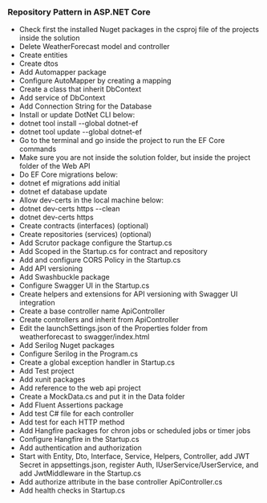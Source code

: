 ﻿### Repository Pattern in ASP.NET Core

- Check first the installed Nuget packages in the csproj file of the projects inside the solution
- Delete WeatherForecast model and controller
- Create entities
- Create dtos
- Add Automapper package
- Configure AutoMapper by creating a mapping
- Create a class that inherit DbContext
- Add service of DbContext 
- Add Connection String for the Database
- Install or update DotNet CLI below:
- dotnet tool install --global dotnet-ef 
- dotnet tool update --global dotnet-ef
- Go to the terminal and go inside the project to run the EF Core commands
- Make sure you are not inside the solution folder, but inside the project folder of the Web API
- Do EF Core migrations below:
- dotnet ef migrations add initial 
- dotnet ef database update 
- Allow dev-certs in the local machine below:
- dotnet dev-certs https --clean 
- dotnet dev-certs https
- Create contracts (interfaces) (optional)
- Create repositories (services) (optional)
- Add Scrutor package configure the Startup.cs
- Add Scoped in the Startup.cs for contract and repository
- Add and configure CORS Policy in the Startup.cs
- Add API versioning
- Add Swashbuckle package
- Configure Swagger UI in the Startup.cs
- Create helpers and extensions for API versioning with Swagger UI integration
- Create a base controller name ApiController
- Create controllers and inherit from ApiController
- Edit the launchSettings.json of the Properties folder from weatherforecast to swagger/index.html
- Add Serilog Nuget packages
- Configure Serilog in the Program.cs
- Create a global exception handler in Startup.cs
- Add Test project
- Add xunit packages
- Add reference to the web api project
- Create a MockData.cs and put it in the Data folder
- Add Fluent Assertions package
- Add test C# file for each controller
- Add test for each HTTP method
- Add Hangfire packages for chron jobs or scheduled jobs or timer jobs
- Configure Hangfire in the Startup.cs
- Add authentication and authorization
- Start with Entity, Dto, Interface, Service, Helpers, Controller, add JWT Secret in appsettings.json, register Auth, IUserService/UserService, and add JwtMiddleware in the Startup.cs
- Add authorize attribute in the base controller ApiController.cs
- Add health checks in Startup.cs